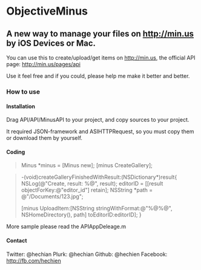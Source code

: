 ObjectiveMinus
====================

A new way to manage your files on http://min.us by iOS Devices or Mac.
---------------------

You can use this to create/upload/get items on http://min.us, the official API page: http://min.us/pages/api

Use it feel free and if you could, please help me make it better and better.

### How to use

#### Installation

Drag API/API/MinusAPI to your project, and copy sources to your project.

It required JSON-framework and ASIHTTPRequest, so you must copy them or download them by yourself.

#### Coding

> Minus *minus = [Minus new];
> [minus CreateGallery];

> -(void)createGalleryFinishedWithResult:(NSDictionary*)result{
>   NSLog(@"Create, result: %@", result);
>   editorID = [[result objectForKey:@"editor_id"] retain];
>   NSString *path = @"/Documents/123.jpg";
>   
>   [minus UploadItem:[NSString stringWithFormat:@"%@%@", NSHomeDirectory(), path] toEditorID:editorID];
> }

More sample please read the APIAppDeleage.m


#### Contact

Twitter: @hechian
Plurk: @hechian
Github: @hechien
Facebook: http://fb.com/hechien
